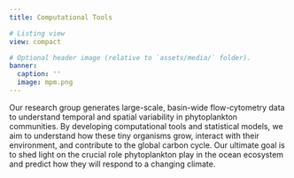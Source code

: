 ```yaml
---
title: Computational Tools

# Listing view
view: compact

# Optional header image (relative to `assets/media/` folder).
banner:
  caption: ''
  image: mpm.png
---
```


Our research group generates large-scale, basin-wide flow-cytometry data to understand temporal and spatial variability in phytoplankton communities. By developing computational tools and statistical models, we aim to understand how these tiny organisms grow, interact with their environment, and contribute to the global carbon cycle. Our ultimate goal is to shed light on the crucial role phytoplankton play in the ocean ecosystem and predict how they will respond to a changing climate. 

<br>